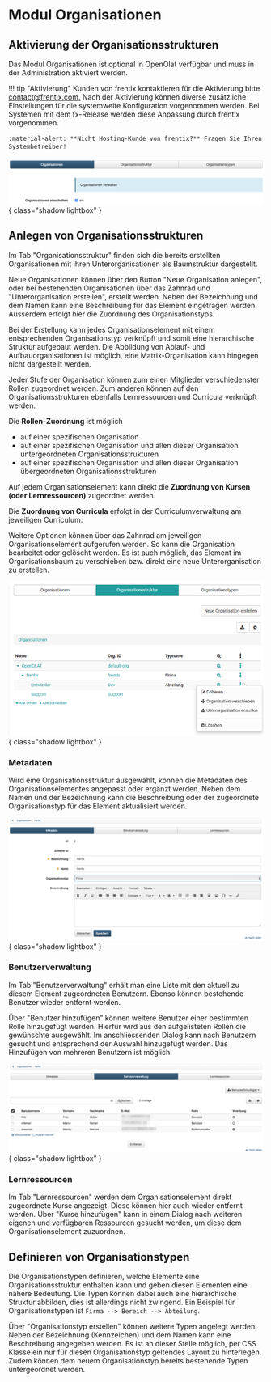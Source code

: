 # Modul Organisationen

## Aktivierung der Organisationsstrukturen

Das Modul Organisationen ist optional in OpenOlat verfügbar und muss in der
Administration aktiviert werden. 

!!! tip "Aktivierung"
	Kunden von frentix kontaktieren für die Aktivierung bitte
	[contact@frentix.com.](mailto:contact@frentix.com.) Nach der Aktivierung
	können diverse zusätzliche Einstellungen für die systemweite Konfiguration
	vorgenommen werden. Bei Systemen mit dem fx-Release werden diese Anpassung
	durch frentix vorgenommen.  
	
	:material-alert: **Nicht Hosting-Kunde von frentix?** Fragen Sie Ihren Systembetreiber!
	

![](assets/Org_Aktivierung_DE.png){ class="shadow lightbox" }

  

## Anlegen von Organisationsstrukturen

Im Tab "Organisationsstruktur" finden sich die bereits erstellten
Organisationen mit ihren Unterorganisationen als Baumstruktur dargestellt.

Neue Organisationen können über den Button "Neue Organisation anlegen", oder
bei bestehenden Organisationen über das Zahnrad und "Unterorganisation
erstellen", erstellt werden. Neben der Bezeichnung und dem Namen kann eine
Beschreibung für das Element eingetragen werden. Ausserdem erfolgt hier die
Zuordnung des Organisationstyps.

Bei der Erstellung kann jedes Organisationselement mit einem entsprechenden
Organisationstyp verknüpft und somit eine hierarchische Struktur aufgebaut
werden. Die Abbildung von Ablauf- und Aufbauorganisationen ist möglich, eine
Matrix-Organisation kann hingegen nicht dargestellt werden.

Jeder Stufe der Organisation können zum einen Mitglieder verschiedenster
Rollen zugeordnet werden.  Zum anderen können auf den Organisationsstrukturen
ebenfalls Lernressourcen und Curricula verknüpft werden.

Die **Rollen-Zuordnung** ist möglich

  * auf einer spezifischen Organisation
  * auf einer spezifischen Organisation und allen dieser Organisation untergeordneten Organisationsstrukturen
  * auf einer spezifischen Organisation und allen dieser Organisation übergeordneten Organisationsstrukturen

Auf jedem Organisationselement kann direkt die **Zuordnung von Kursen (oder
Lernressourcen)** zugeordnet werden.

Die **Zuordnung von Curricula** erfolgt in der Curriculumverwaltung am
jeweiligen Curriculum.

Weitere Optionen können über das Zahnrad am jeweiligen Organisationselement
aufgerufen werden. So kann die Organisation bearbeitet oder gelöscht werden.
Es ist auch möglich, das Element im Organisationsbaum zu verschieben bzw.
direkt eine neue Unterorganisation zu erstellen.

  

![](assets/Org_Optionen_de1.png){ class="shadow lightbox" }

### Metadaten

Wird eine Organisationsstruktur ausgewählt, können die Metadaten des
Organisationselementes angepasst oder ergänzt werden. Neben dem Namen und der
Bezeichnung kann die Beschreibung oder der zugeordnete Organisationstyp für
das Element aktualisiert werden.

![](assets/Org_Metadata_DE.png){ class="shadow lightbox" }

  

### Benutzerverwaltung

Im Tab "Benutzerverwaltung" erhält man eine Liste mit den aktuell zu diesem
Element zugeordneten Benutzern. Ebenso können bestehende Benutzer wieder
entfernt werden.

Über "Benutzer hinzufügen" können weitere Benutzer einer bestimmten Rolle
hinzugefügt werden. Hierfür wird aus den aufgelisteten Rollen die gewünschte
ausgewählt. Im anschliessenden Dialog kann nach Benutzern gesucht und
entsprechend der Auswahl hinzugefügt werden. Das Hinzufügen von mehreren
Benutzern ist möglich.

![](assets/Org_Benutzerverwaltung_DE.png){ class="shadow lightbox" }

  

### Lernressourcen

Im Tab "Lernressourcen" werden dem Organisationselement direkt zugeordnete
Kurse angezeigt. Diese können hier auch wieder entfernt werden. Über "Kurse
hinzufügen" kann in einem Dialog nach weiteren eigenen und verfügbaren
Ressourcen gesucht werden, um diese dem Organisationselement zuzuordnen.

  

  

## Definieren von Organisationstypen

Die Organisationstypen definieren, welche Elemente eine Organisationsstruktur
enthalten kann und geben diesen Elementen eine nähere Bedeutung. Die Typen
können dabei auch eine hierarchische Struktur abbilden, dies ist allerdings
nicht zwingend. Ein Beispiel für Organisationstypen ist `Firma --> Bereich --> Abteilung`.

Über "Organisationstyp erstellen" können weitere Typen angelegt werden. Neben
der Bezeichnung (Kennzeichen) und dem Namen kann eine Beschreibung angegeben
werden. Es ist an dieser Stelle möglich, per CSS Klasse ein nur für diesen
Organisationstyp geltendes Layout zu hinterlegen. Zudem können dem neuem
Organisationstyp bereits bestehende Typen untergeordnet werden.

